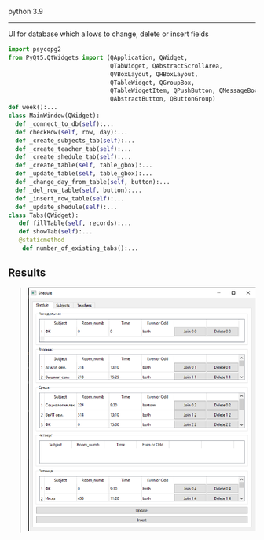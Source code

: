 python 3.9
___
UI for database which allows to change, delete or insert fields
```py
import psycopg2
from PyQt5.QtWidgets import (QApplication, QWidget,
                             QTabWidget, QAbstractScrollArea,
                             QVBoxLayout, QHBoxLayout,
                             QTableWidget, QGroupBox,
                             QTableWidgetItem, QPushButton, QMessageBox,
                             QAbstractButton, QButtonGroup)
def week():...
class MainWindow(QWidget):
  def _connect_to_db(self):...
  def checkRow(self, row, day):...
  def _create_subjects_tab(self):...
  def _create_teacher_tab(self):...
  def _create_shedule_tab(self):...
  def _create_table(self, table_gbox):...
  def _update_table(self, table_gbox):...
  def _change_day_from_table(self, button):...
  def _del_row_table(self, button):...
  def _insert_row_table(self):...
  def _update_shedule(self):...
class Tabs(QWidget):
   def fillTable(self, records):...
   def showTab(self):...
   @staticmethod
    def number_of_existing_tabs():...
```
## Results
> ![Image](https://github.com/zuzuka28/mtuci_prog/raw/main/doc/timetableui.png)
